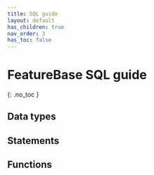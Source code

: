 ```yaml
---
title: SQL guide
layout: default
has_children: true
nav_order: 3
has_toc: false
---
```


# FeatureBase SQL guide
{: .no_toc }




## Data types




## Statements


## Functions

